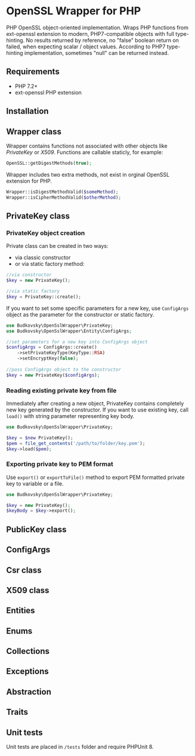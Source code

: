 # OpenSSL Wrapper for PHP

PHP OpenSSL object-oriented implementation.
Wraps PHP functions from ext-openssl extension to modern, PHP7-compatible objects with full type-hinting.
No results returned by reference, no "false" boolean return on failed, when expecting  scalar / object values. 
According to PHP7 type-hinting implementation, sometimes "null" can be returned instead.

## Requirements
* PHP 7.2+
* ext-openssl PHP extension

## Installation

## Wrapper class
Wrapper contains functions not associated with other objects like *PrivateKey* or *X509*. Functions are callable staticly, for example:

```php
OpenSSL::getDigestMethods(true);
```
Wrapper includes two extra methods, not exist in orginal OpenSSL extension for PHP.

```php
Wrapper::isDigestMethodValid($someMethod);
Wrapper::isCipherMethodValid($otherMethod);
```

## PrivateKey class

### PrivateKey object creation
Private class can be created in two ways:
- via classic constructor  
- or via static factory method:

```php
//via constructor
$key = new PrivateKey();

//via static factory
$key = PrivateKey::create();
```
If you want to set some specific parameters for a new key, use `ConfigArgs` object as the parameter for the constructor or static factory.

```php
use Budkovsky\OpenSslWrapper\PrivateKey;
use Budkovsky\OpenSslWrapper\Entity\ConfigArgs;

//set parameters for a new key into ConfigArgs object
$configArgs = ConfigArgs::create()
	->setPrivateKeyType(KeyType::RSA)
	->setEncryptKey(false);
	
//pass ConfigArgs object to the constructor
$key = new PrivateKey($configArgs);
```

### Reading existing private key from file
Immediately after creating a new object, PrivateKey contains completely new key generated by the constructor. If you want to use existing key, call `load()` with string parameter representing key body.

```php
use Budkovsky\OpenSslWrapper\PrivateKey;

$key = $new PrivateKey();
$pem = file_get_contents('/path/to/folder/key.pem');
$key->load($pem);
```

### Exporting private key to PEM format
Use `export()` or `exportToFile()` method to export PEM formatted private key to variable or a file.

```php
use Budkovsky\OpenSslWrapper\PrivateKey;

$key = new PrivateKey();
$keyBody = $key->export();
```


## PublicKey class

## ConfigArgs

## Csr class

## X509 class

## Entities

## Enums

## Collections

## Exceptions

## Abstraction

## Traits

## Unit tests

Unit tests are placed in `/tests` folder and require PHPUnit 8.


